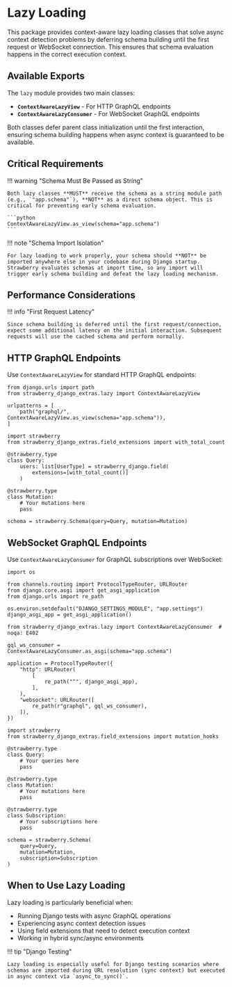 # Lazy Loading

This package provides context-aware lazy loading classes that solve async context detection problems by deferring schema building until the first request or WebSocket connection. This ensures that schema evaluation happens in the correct execution context.

## Available Exports

The `lazy` module provides two main classes:

- **`ContextAwareLazyView`** - For HTTP GraphQL endpoints
- **`ContextAwareLazyConsumer`** - For WebSocket GraphQL endpoints

Both classes defer parent class initialization until the first interaction, ensuring schema building happens when async context is guaranteed to be available.

## Critical Requirements

!!! warning "Schema Must Be Passed as String"
    
    Both lazy classes **MUST** receive the schema as a string module path (e.g., `"app.schema"`), **NOT** as a direct schema object. This is critical for preventing early schema evaluation.

    ```python    
    ContextAwareLazyView.as_view(schema="app.schema")
    ```

!!! note "Schema Import Isolation"
    
    For lazy loading to work properly, your schema should **NOT** be imported anywhere else in your codebase during Django startup. Strawberry evaluates schemas at import time, so any import will trigger early schema building and defeat the lazy loading mechanism.

## Performance Considerations

!!! info "First Request Latency"
    
    Since schema building is deferred until the first request/connection, expect some additional latency on the initial interaction. Subsequent requests will use the cached schema and perform normally.

## HTTP GraphQL Endpoints

Use `ContextAwareLazyView` for standard HTTP GraphQL endpoints:

```{.python title="urls.py"}
from django.urls import path
from strawberry_django_extras.lazy import ContextAwareLazyView

urlpatterns = [
    path("graphql/", ContextAwareLazyView.as_view(schema="app.schema")),
]
```

```{.python title="app/schema.py"}
import strawberry
from strawberry_django_extras.field_extensions import with_total_count

@strawberry.type
class Query:
    users: list[UserType] = strawberry_django.field(
        extensions=[with_total_count()]
    )

@strawberry.type 
class Mutation:
    # Your mutations here
    pass

schema = strawberry.Schema(query=Query, mutation=Mutation)
```

## WebSocket GraphQL Endpoints

Use `ContextAwareLazyConsumer` for GraphQL subscriptions over WebSocket:

```{.python title="asgi.py"}
import os

from channels.routing import ProtocolTypeRouter, URLRouter
from django.core.asgi import get_asgi_application
from django.urls import re_path

os.environ.setdefault("DJANGO_SETTINGS_MODULE", "app.settings")
django_asgi_app = get_asgi_application()

from strawberry_django_extras.lazy import ContextAwareLazyConsumer  # noqa: E402

gql_ws_consumer = ContextAwareLazyConsumer.as_asgi(schema="app.schema")

application = ProtocolTypeRouter({
    "http": URLRouter(
        [
            re_path("^", django_asgi_app),
        ],
    ),
    "websocket": URLRouter([
        re_path(r"graphql", gql_ws_consumer),
    ]),
})
```

```{.python title="app/schema.py"}
import strawberry
from strawberry_django_extras.field_extensions import mutation_hooks

@strawberry.type
class Query:
    # Your queries here
    pass

@strawberry.type
class Mutation:
    # Your mutations here  
    pass

@strawberry.type
class Subscription:
    # Your subscriptions here
    pass

schema = strawberry.Schema(
    query=Query, 
    mutation=Mutation, 
    subscription=Subscription
)
```


## When to Use Lazy Loading

Lazy loading is particularly beneficial when:

- Running Django tests with async GraphQL operations
- Experiencing async context detection issues
- Using field extensions that need to detect execution context
- Working in hybrid sync/async environments

!!! tip "Django Testing"
    
    Lazy loading is especially useful for Django testing scenarios where schemas are imported during URL resolution (sync context) but executed in async context via `async_to_sync()`.

